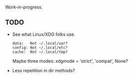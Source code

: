 Work-in-progress.

TODO
----
 -  See what Linux/XDG folks use.

        data:   Not ~/.local/var?
        config: Not ~/.local/etc?
        cache:  Not ~/.local/tmp?

    Maybe three modes: xdgmode = 'strict', 'compat', None?
 - Less repetition in dir methods?
